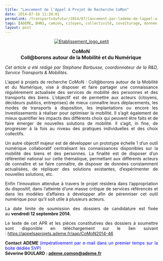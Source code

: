 ```yaml
---
title: "Lancement de l'Appel à Projet de Recherche CoMon"
date: 2014-07-16 11:28:01
permalink: /transportsdufutur/2014/07/lancement-par-lademe-de-lappel-a-projet-de-recherche-comon-2.html
tags: [ADEME, BHNS, camion, citoyen, collectivité, covoiturage, donnée data, innovation, logistique, management de la mobilité, marchandises, multimodes, partage de données, plate-forme, Service de mobilité, territoire, Véhicule]
layout: post
---
```


<p style="text-align: center"><a class="asset-img-link" href="https://gabrielplassat.github.io/transportsdufutur/wp-content/uploads/sites/6/old/6a0120a66d2ad4970b01a511e2a4aa970c-pi.png"><img alt="Etablissement_logo_petit" border="0" class="asset  asset-image at-xid-6a0120a66d2ad4970b01a511e2a4aa970c img-responsive" src="/wp-content/uploads/sites/6/old/6a0120a66d2ad4970b01a511e2a4aa970c-800wi.png" title="Etablissement_logo_petit" /></a></p> <p style="text-align: center"><span style="font-size: 12pt"><strong>CoMoN </strong></span><br /><span style="font-size: 12pt"><strong>Coll@borons autour de la Mobilité et du Numérique </strong></span></p> <p style="text-align: justify"><em>Cet article a été rédigé par Stéphane Barbusse, coordonnateur de la R&D, Service Transports & Mobilités. </em></p> <p style="text-align: justify">L’appel à projets de recherche CoMoN : Coll@borons autour de la Mobilité et du Numérique, vise à disposer et faire partager une connaissance régulièrement actualisée des services de mobilité des personnes et des transports des biens. L’objectif est de permettre aux acteurs (citoyens, décideurs publics, entreprises) de mieux connaître leurs déplacements, les modes de transports à disposition, les implantations ou encore les investissements à réaliser pour optimiser la mobilité. Il s’agit également de mieux quantifier les impacts des différents choix qui peuvent être faits et de faire émerger de nouvelles solutions de mobilité. Il s’agit, in fine, de progresser à la fois au niveau des pratiques individuelles et des choix collectifs.</p> <p style="text-align: justify">Un autre objectif majeur est de développer un prototype échelle 1 d’un outil numérique collaboratif centralisant les connaissances disponibles sur la mobilité des biens et des personnes. La finalité est de disposer d’un référentiel national sur cette thématique, permettant aux différents acteurs de connaître et se faire connaître, de disposer de données constamment actualisées, de répliquer des solutions existantes, d’expérimenter de nouvelles solutions, etc.</p> <p style="text-align: justify">Enfin l’innovation attendue à travers le projet résidera dans l’appropriation du dispositif, dans l’atteinte d’une masse critique de services référencés et dans les modèles d’affaires à développer afin de pérenniser cet outil numérique pour qu’il soit utile à plusieurs acteurs.</p> <p style="text-align: justify">La date limite de soumission des dossiers de candidature est fixée au <strong>vendredi 12 septembre 2014.</strong></p> <p style="text-align: justify">Le texte de cet APR et les pièces constitutives des dossiers à soumettre sont disponible en téléchargement sur le lien suivant : <a href="https://appelsaprojets.ademe.fr/aap/CoMoN2014-46" target="_self" title="APR ADEME 2014 : CoMoN">https://appelsaprojets.ademe.fr/aap/CoMoN2014-46</a></p> <p style="text-align: justify"><strong>Contact ADEME </strong><span style="color: #0000ff">(impérativement par e-mail dans un premier temps sur la boite dédiée SVP)</span><br /><strong>Séverine BOULARD :</strong><strong> <a href="mailto:ademe.comon@ademe.fr" target="_blank">ademe.comon@ademe.fr</a></strong></p> <p> </p> <p> </p> <p> </p>
